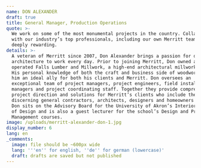 ```yaml
---
name: DON ALEXANDER
draft: true
title: General Manager, Production Operations
quote: >-
  We work on some of the most monumental projects in the country. Collaborating
  with our industry’s top professionals, including our own Merritt team, is
  deeply rewarding.
details: >-
  A veteran of Merritt since 2007, Don Alexander brings a passion for design and
  architecture to work every day. Prior to joining Merritt, Don owned and
  operated Falls Lumber and Millwork, a high-end architectural millwork firm.
  His personal knowledge of both the craft and business side of woodworking make
  him an ideal ally for both his clients and Merritt. Don oversees an
  exceptional team of project managers, project engineers, field installation
  managers and project coordinating staff. Together they provide comprehensive
  project direction and solutions for Merritt’s clients who include the most
  discerning general contractors, architects, designers and homeowners anywhere.
  Don sits on the Advisory Board for the University of Akron’s Interior School
  of Design and is also a guest lecturer for the school’s Design and Project
  Management courses.
image: /uploads/merritt-alexander-don-1.jpg
display_number: 6
lang: en
_comments:
  image: file should be ~600px wide
  lang: '''en'' for english, ''de'' for german (lowercase)'
  draft: drafts are saved but not published
---
```

